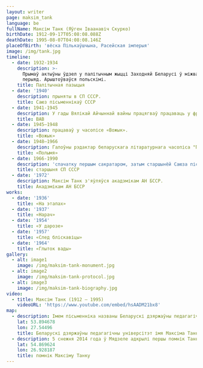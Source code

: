 ```yaml
---
layout: writer
page: maksim_tank
language: be
fullName: Максім Танк (Яўгeн Іваанавіч Скурко)
birthDate: 1912-09-17T05:08:08.088Z
deathDate: 1995-08-07T04:08:08.146Z
placeOfBirth: 'вёска Пількаўшчына, Расейская імперыя'
image: /img/tank.jpg
timeline:
  - date: 1932-1934
    description: >-
      Прымаў актыўны ўдзел у палітычным жыцці Заходняй Беларусі ў міжваенны
      перыяд. Арыштоўваўся польскімі.
    title: Палітычная пазыцыя
  - date: '1940'
    description: прыняты в СП СССР.
    title: Саюз пісьменнікаў СССР
  - date: 1941-1945
    description: У гады Вялікай Айчыннай вайны працягваў працаваць у франтавой друку.
    title: ВАВ
  - date: 1945—1948
    description: працаваў у часопісе «Вожык».
    title: «Вожык»
  - date: 1948—1966
    description: Галоўны рэдактар ​​беларускага літаратурнага часопіса "Полымя".
    title: «Полымя»
  - date: 1966-1990
    description: 'спачатку першым сакратаром, затым старшынёй Саюза пісьменнікаў Беларусі.'
    title: старшыня СП СССР
  - date: '1972'
    description: Максім Танк з'яўляўся акадэмікам АН БССР.
    title: Акадэмікам АН БССР
works:
  - date: '1936'
    title: «На этапах»
  - date: '1937'
    title: «Нарач»
  - date: '1954'
    title: «У дарозе»
  - date: '1957'
    title: «След бліскавіцы»
  - date: '1964'
    title: «Глыток вады»
gallery:
  - alt: image1
    image: /img/maksim-tank-monument.jpg
  - alt: image2
    image: /img/maksim-tank-protocol.jpg
  - alt: image3
    image: /img/maksim-tank-biography.jpg
video:
  - title: Максім Танк (1912 — 1995)
    videoURL: 'https://www.youtube.com/embed/hsAADM21bx8'
map:
  - description: Імем пісьменніка названы Беларускі дзяржаўны педагагічны універсітэт.
    lat: 53.894678
    lon: 27.54496
    title: Беларускі дзяржаўны педагагічны універсітэт імя Максіма Танка
  - description: 5 снежня 2014 года ў Мядзеле адкрылі першы помнік Танку.
    lat: 54.869624
    lon: 26.928187
    title: помнік Максіму Танку
---
```


